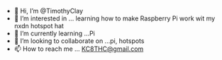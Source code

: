 - 👋 Hi, I’m @TimothyClay
- 👀 I’m interested in ... learning how to make Raspberry Pi work wit my nxdn hotspot hat
- 🌱 I’m currently learning ...Pi
- 💞️ I’m looking to collaborate on ...pi, hotspots
- 📫 How to reach me ... KC8THC@gmail.com

<!---
TimothyClay/TimothyClay is a ✨ special ✨ repository because its `README.md` (this file) appears on your GitHub profile.
You can click the Preview link to take a look at your changes.
--->
